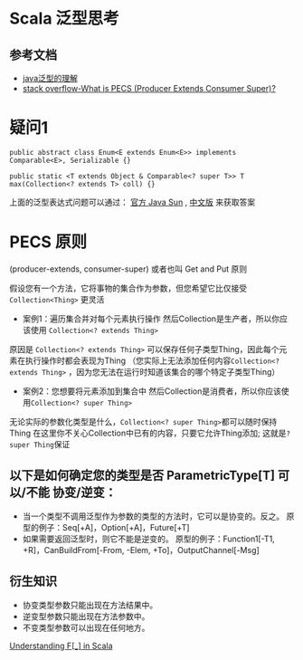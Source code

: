 # Scala 泛型思考

## 参考文档

- [java泛型的理解](http://hongjiang.info/java-generics/)
- [stack overflow-What is PECS (Producer Extends Consumer Super)?](https://stackoverflow.com/questions/2723397/what-is-pecs-producer-extends-consumer-super?rq=1)

# 疑问1

`public abstract class Enum<E extends Enum<E>> implements Comparable<E>, Serializable {}`

`public static <T extends Object & Comparable<? super T>> T max(Collection<? extends T> coll) {}`

上面的泛型表达式问题可以通过： [官方 Java Sun](http://java.sun.com/j2se/1.5/pdf/generics-tutorial.pdf)
, [中文版](http://blog.csdn.net/explorers/archive/2005/08/15/454837.aspx) 来获取答案

# PECS 原则

(producer-extends, consumer-super) 或者也叫 Get and Put 原则

假设您有一个方法，它将事物的集合作为参数，但您希望它比仅接受 `Collection<Thing>` 更灵活

- 案例1：遍历集合并对每个元素执行操作 然后Collection是生产者，所以你应该使用 `Collection<? extends Thing>`

原因是 `Collection<? extends Thing>` 可以保存任何子类型Thing，因此每个元素在执行操作时都会表现为Thing （您实际上无法添加任何内容`Collection<? extends Thing>`
，因为您无法在运行时知道该集合的哪个特定子类型Thing）

- 案例2：您想要将元素添加到集合中 然后Collection是消费者，所以你应该使用`Collection<? super Thing>`

无论实际的参数化类型是什么，`Collection<? super Thing>`都可以随时保持Thing 在这里你不关心Collection中已有的内容，只要它允许Thing添加; 这就是`? super Thing`保证

## 以下是如何确定您的类型是否 ParametricType[T] 可以/不能 协变/逆变：

- 当一个类型不调用泛型作为参数的类型的方法时，它可以是协变的。反之。 原型的例子：Seq[+A]，Option[+A]，Future[+T]
- 如果需要返回泛型时，则它不能是逆变的。 原型的例子：Function1[-T1, +R]，CanBuildFrom[-From, -Elem, +To]，OutputChannel[-Msg]

## 衍生知识

- 协变类型参数只能出现在方法结果中。
- 逆变型参数只能出现在方法参数中。
- 不变类型参数可以出现在任何地方。

[Understanding F[_] in Scala](https://medium.com/bigpanda-engineering/understanding-f-in-scala-4bec5996761f)
